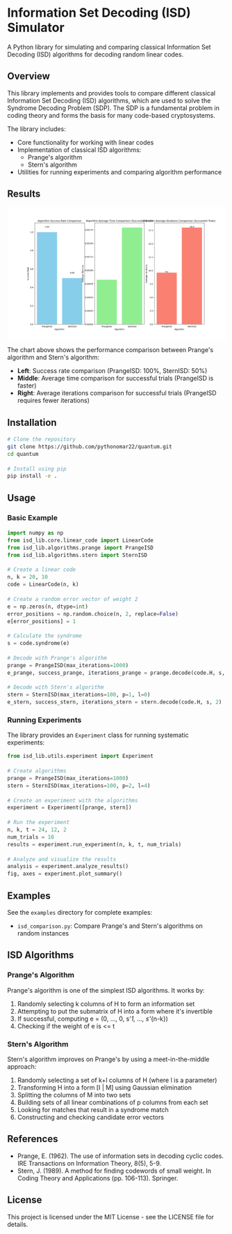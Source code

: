 # Information Set Decoding (ISD) Simulator

A Python library for simulating and comparing classical Information Set Decoding (ISD) algorithms for decoding random linear codes.

## Overview

This library implements and provides tools to compare different classical Information Set Decoding (ISD) algorithms, which are used to solve the Syndrome Decoding Problem (SDP). The SDP is a fundamental problem in coding theory and forms the basis for many code-based cryptosystems.

The library includes:

- Core functionality for working with linear codes
- Implementation of classical ISD algorithms:
  - Prange's algorithm
  - Stern's algorithm
- Utilities for running experiments and comparing algorithm performance

## Results

![Algorithm Comparison Results](publish.png)

The chart above shows the performance comparison between Prange's algorithm and Stern's algorithm:
- **Left**: Success rate comparison (PrangeISD: 100%, SternISD: 50%)
- **Middle**: Average time comparison for successful trials (PrangeISD is faster)
- **Right**: Average iterations comparison for successful trials (PrangeISD requires fewer iterations)

## Installation

```bash
# Clone the repository
git clone https://github.com/pythonomar22/quantum.git
cd quantum

# Install using pip
pip install -e .
```

## Usage

### Basic Example

```python
import numpy as np
from isd_lib.core.linear_code import LinearCode
from isd_lib.algorithms.prange import PrangeISD
from isd_lib.algorithms.stern import SternISD

# Create a linear code
n, k = 20, 10
code = LinearCode(n, k)

# Create a random error vector of weight 2
e = np.zeros(n, dtype=int)
error_positions = np.random.choice(n, 2, replace=False)
e[error_positions] = 1

# Calculate the syndrome
s = code.syndrome(e)

# Decode with Prange's algorithm
prange = PrangeISD(max_iterations=1000)
e_prange, success_prange, iterations_prange = prange.decode(code.H, s, 2)

# Decode with Stern's algorithm
stern = SternISD(max_iterations=100, p=1, l=0)
e_stern, success_stern, iterations_stern = stern.decode(code.H, s, 2)
```

### Running Experiments

The library provides an `Experiment` class for running systematic experiments:

```python
from isd_lib.utils.experiment import Experiment

# Create algorithms
prange = PrangeISD(max_iterations=1000)
stern = SternISD(max_iterations=100, p=2, l=4)

# Create an experiment with the algorithms
experiment = Experiment([prange, stern])

# Run the experiment
n, k, t = 24, 12, 2
num_trials = 10
results = experiment.run_experiment(n, k, t, num_trials)

# Analyze and visualize the results
analysis = experiment.analyze_results()
fig, axes = experiment.plot_summary()
```

## Examples

See the `examples` directory for complete examples:

- `isd_comparison.py`: Compare Prange's and Stern's algorithms on random instances

## ISD Algorithms

### Prange's Algorithm

Prange's algorithm is one of the simplest ISD algorithms. It works by:
1. Randomly selecting k columns of H to form an information set
2. Attempting to put the submatrix of H into a form where it's invertible
3. If successful, computing e = (0, ..., 0, s'_1, ..., s'_{n-k})
4. Checking if the weight of e is <= t

### Stern's Algorithm

Stern's algorithm improves on Prange's by using a meet-in-the-middle approach:
1. Randomly selecting a set of k+l columns of H (where l is a parameter)
2. Transforming H into a form [I | M] using Gaussian elimination
3. Splitting the columns of M into two sets
4. Building sets of all linear combinations of p columns from each set
5. Looking for matches that result in a syndrome match
6. Constructing and checking candidate error vectors

## References

- Prange, E. (1962). The use of information sets in decoding cyclic codes. IRE Transactions on Information Theory, 8(5), 5-9.
- Stern, J. (1989). A method for finding codewords of small weight. In Coding Theory and Applications (pp. 106-113). Springer.

## License

This project is licensed under the MIT License - see the LICENSE file for details. 